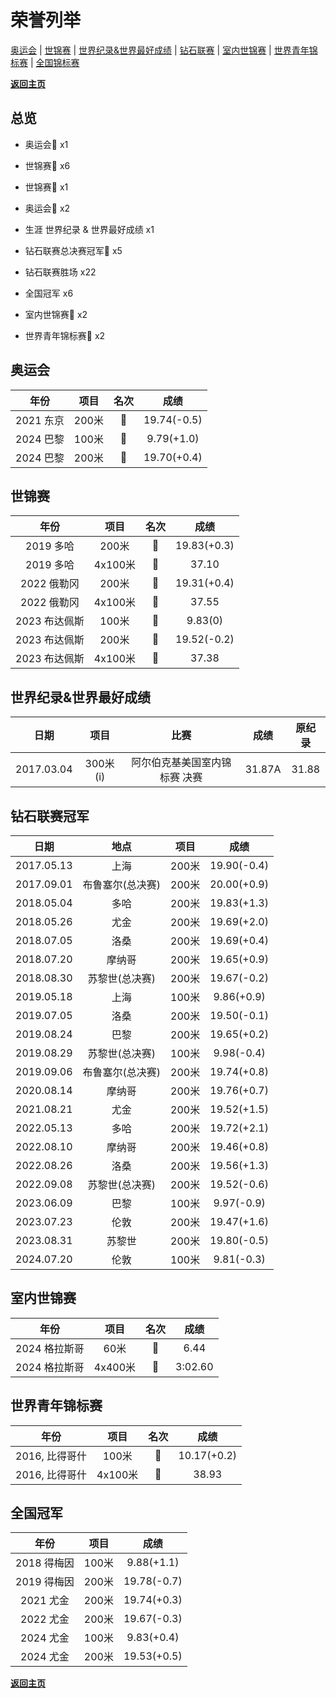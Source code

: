 # 荣誉列举

[奥运会](#OG) | [世锦赛](#WCH) | [世界纪录&世界最好成绩](#WR) | [钻石联赛](#DL) | [室内世锦赛](#WICH) | [世界青年锦标赛](#WJCH) | [全国锦标赛](#NCH)

<b>[返回主页](./Profile.md)</b>

## 总览

- 奥运会🥇 x1

- 世锦赛🥇 x6

- 世锦赛🥈 x1

- 奥运会🥉 x2

- 生涯 世界纪录 & 世界最好成绩 x1

- 钻石联赛总决赛冠军💎 x5

- 钻石联赛胜场 x22

- 全国冠军 x6

- 室内世锦赛🥈 x2

- 世界青年锦标赛🥇 x2

## 奥运会<a id='OG'></a>

|      年份      |   项目    |         名次          |      成绩      |
| :------------: | :-------: | :-------------------: | :------------: |
|   2021 东京   |   200米   |   🥉   |  19.74(-0.5)   |
| 2024 巴黎 | 100米 | 🥇 | 9.79(+1.0) |
|   2024 巴黎   |   200米   |   🥉   |  19.70(+0.4)   |

## 世锦赛<a id='WCH'></a>

|        年份        |    项目     |         名次          |      成绩       |
| :----------------: | :---------: | :-------------------: | :-------------: |
|   2019 多哈   |  200米  | 🥇 | 19.83(+0.3) |
|   2019 多哈   | 4x100米 | 🥇 |    37.10    |
|  2022 俄勒冈  |  200米  | 🥇 | 19.31(+0.4) |
|    2022 俄勒冈    |   4x100米   |  🥈   |      37.55      |
| 2023 布达佩斯 |  100米  | 🥇 |   9.83(0)   |
| 2023 布达佩斯 |  200米  | 🥇 | 19.52(-0.2) |
| 2023 布达佩斯 | 4x100米 | 🥇 |    37.38    |

## 世界纪录&世界最好成绩<a id='WR'></a>

|    日期    |   项目   |             比赛              |  成绩  | 原纪录 |
| :--------: | :------: | :---------------------------: | :----: | :----: |
| 2017.03.04 | 300米(i) | 阿尔伯克基美国室内锦标赛 决赛 | 31.87A | 31.88  |

## 钻石联赛冠军<a id='DL'></a>

|    日期    |       地点       | 项目  |    成绩     |
| :--------: | :--------------: | :---: | :---------: |
| 2017.05.13 |       上海       | 200米 | 19.90(-0.4) |
| 2017.09.01 | 布鲁塞尔(总决赛) | 200米 | 20.00(+0.9) |
| 2018.05.04 |       多哈       | 200米 | 19.83(+1.3) |
| 2018.05.26 |       尤金       | 200米 | 19.69(+2.0) |
| 2018.07.05 |       洛桑       | 200米 | 19.69(+0.4) |
| 2018.07.20 |      摩纳哥      | 200米 | 19.65(+0.9) |
| 2018.08.30 |  苏黎世(总决赛)  | 200米 | 19.67(-0.2) |
| 2019.05.18 |       上海       | 100米 | 9.86(+0.9)  |
| 2019.07.05 |       洛桑       | 200米 | 19.50(-0.1) |
| 2019.08.24 |       巴黎       | 200米 | 19.65(+0.2) |
| 2019.08.29 |  苏黎世(总决赛)  | 100米 | 9.98(-0.4)  |
| 2019.09.06 | 布鲁塞尔(总决赛) | 200米 | 19.74(+0.8) |
| 2020.08.14 |      摩纳哥      | 200米 | 19.76(+0.7) |
| 2021.08.21 |       尤金       | 200米 | 19.52(+1.5) |
| 2022.05.13 |       多哈       | 200米 | 19.72(+2.1) |
| 2022.08.10 |      摩纳哥      | 200米 | 19.46(+0.8) |
| 2022.08.26 |       洛桑       | 200米 | 19.56(+1.3) |
| 2022.09.08 |  苏黎世(总决赛)  | 200米 | 19.52(-0.6) |
| 2023.06.09 |       巴黎       | 100米 | 9.97(-0.9)  |
| 2023.07.23 |       伦敦       | 200米 | 19.47(+1.6) |
| 2023.08.31 |      苏黎世      | 200米 | 19.80(-0.5) |
| 2024.07.20 |       伦敦       | 100米 | 9.81(-0.3)  |

## 室内世锦赛<a id='WICH'></a>

|     年份      |  项目   | 名次 |  成绩   |
| :-----------: | :-----: | :--: | :-----: |
| 2024 格拉斯哥 |  60米   |  🥈   |  6.44   |
| 2024 格拉斯哥 | 4x400米 |  🥈   | 3:02.60 |

## 世界青年锦标赛<a id='WJCH'></a>

|      年份      |  项目   | 名次 |    成绩     |
| :------------: | :-----: | :--: | :---------: |
| 2016, 比得哥什 |  100米  |  🥇   | 10.17(+0.2) |
| 2016, 比得哥什 | 4x100米 |  🥇   |    38.93    |

## 全国冠军<a id='NCH'></a>

|    年份     | 项目  |    成绩     |
| :---------: | :---: | :---------: |
| 2018 得梅因 | 100米 | 9.88(+1.1)  |
| 2019 得梅因 | 200米 | 19.78(-0.7) |
|  2021 尤金  | 200米 | 19.74(+0.3) |
|  2022 尤金  | 200米 | 19.67(-0.3) |
|  2024 尤金  | 100米 | 9.83(+0.4)  |
|  2024 尤金  | 200米 | 19.53(+0.5) |

<b>[返回主页](./Profile.md)</b>
